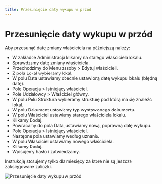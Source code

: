 ```yaml
---
title: Przesunięcie daty wykupu w przód
---
```

# Przesunięcie daty wykupu w przód

Aby przesunąć datę zmiany właściciela na późniejszą należy:

- W zakładce Administracja klikamy na starego właściciela lokalu.
- Sprawdzamy datę zmiany właściciela.
- Przechodzimy do Menu zasoby > Edytuj właścicieli.
- Z pola Lokal wybieramy lokal.
- W polu Data ustawiamy obecnie ustawioną datę wykupu lokalu (błędną datę).
- Pole Operacja > Istniejący właściciel.
- Pole Udziałowcy > Właściciel główny.
- W polu Polu Struktura wybieramy strukturę pod którą ma się znaleźć lokal.
- W polu Dokument ustawiamy typ wystawianego dokumentu.
- W polu Właściciel ustawiamy starego właściciela lokalu.
- Klikamy Dodaj.
- Powracamy do pola Data, ustawiamy nową, poprawną datę wykupu.
- Pole Operacja > Istniejący właściciel.
- Następne pola ustawiamy według uznania.
- W polu Właściciel ustawiamy nowego właściciela.
- Klikamy Dodaj.
- Wpisujemy hasło i zatwierdzamy.

Instrukcję stosujemy tylko dla miesięcy za które nie są jeszcze zaksięgowane zaliczki.

![Przesunięcie daty wykupu w przód](przesunieciedatywykupuwprzod.gif)